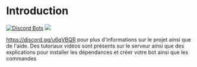 # Introduction

[![Discord Bots](https://top.gg/api/widget/lib/562571094947659783.svg?noavatar=true)](https://top.gg/bot/562571094947659783)
[![](https://img.shields.io/badge/discord-js-v12.0.0--dev-blue.svg?logo=npm)](https://github.com/discordjs)

https://discord.gg/u6qVBQR pour plus d'informations sur le projet ainsi que de l'aide.
Des tutoriaux vidéos sont présents sur le serveur ainsi que des explications pour installer les dépendances et créer votre bot ainsi que les commandes
